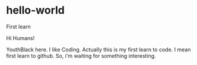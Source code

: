 # hello-world
First learn

Hi Humans!

YouthBlack here. I like Coding. Actually this is my first learn to code.
I mean first learn to github. So, i'm waiting for something interesting.
